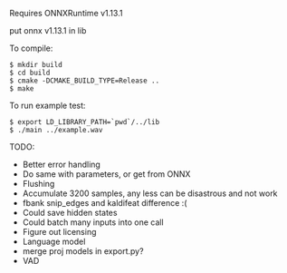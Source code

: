 Requires ONNXRuntime v1.13.1

put onnx v1.13.1 in lib


To compile:
```
$ mkdir build
$ cd build
$ cmake -DCMAKE_BUILD_TYPE=Release ..
$ make
```

To run example test:
```
$ export LD_LIBRARY_PATH=`pwd`/../lib
$ ./main ../example.wav
```



TODO:
* Better error handling
* Do same with parameters, or get from ONNX
* Flushing
* Accumulate 3200 samples, any less can be disastrous and not work
* fbank snip_edges and kaldifeat difference :(
* Could save hidden states
* Could batch many inputs into one call
* Figure out licensing
* Language model
* merge proj models in export.py?
* VAD